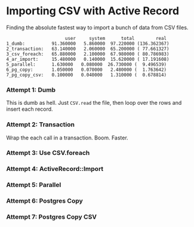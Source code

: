 # Importing CSV with Active Record

Finding the absolute fastest way to import a bunch of data from CSV files.

```
                      user     system      total        real
1_dumb:          91.360000   5.860000  97.220000 (136.362367)
2_transaction:   63.140000   2.060000  65.200000 ( 77.661327)
3_csv_foreach:   65.880000   2.100000  67.980000 ( 80.786983)
4_ar_import:     15.480000   0.140000  15.620000 ( 17.191608)
5_parallel:      1.630000   0.080000  26.730000 (  9.496539)
6_pg_copy:       1.050000   0.070000   2.480000 (  1.763642)
7_pg_copy_csv:   0.100000   0.040000   1.310000 (  0.678814)
```

### Attempt 1: Dumb

This is dumb as hell. Just `CSV.read` the file, then loop over the rows and insert each record.

### Attempt 2: Transaction

Wrap the each call in a transaction. Boom. Faster.

### Attempt 3: Use CSV.foreach

### Attempt 4: ActiveRecord::Import

### Attempt 5: Parallel

### Attempt 6: Postgres Copy

### Attempt 7: Postgres Copy CSV
